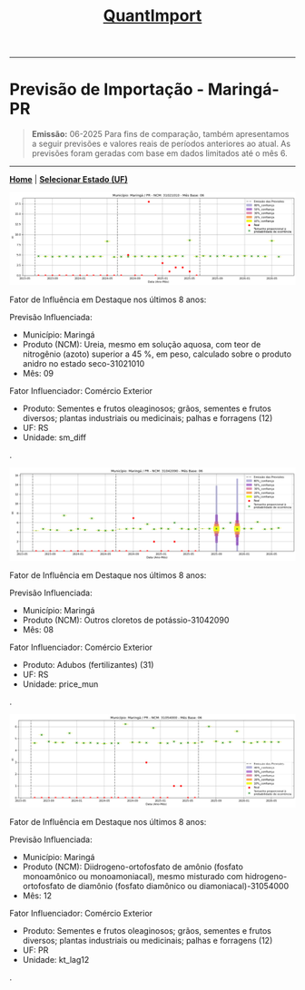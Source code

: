 <header>
    <h1><a href="https://quantimportbrazil.github.io/Sobre/">QuantImport</a></h1>
</header>

---

# Previsão de Importação - Maringá-PR

> **Emissão:** 06-2025
> Para fins de comparação, também apresentamos a seguir previsões e valores reais de períodos anteriores ao atual.
> As previsões foram geradas com base em dados limitados até o mês 6.

---

**[Home](https://quantimportbrazil.github.io/Sobre/)** | **[Selecionar Estado (UF)](https://quantimportbrazil.github.io/Unidades_Federativas/)**


![Gráfico de Previsão](31021010.png)

Fator de Influência em Destaque nos últimos 8 anos:

Previsão Influenciada:
- Município: Maringá
- Produto (NCM): Ureia, mesmo em solução aquosa, com teor de nitrogênio (azoto) superior a 45 %, em peso, calculado sobre o produto anidro no estado seco-31021010 
- Mês: 09


Fator Influenciador: Comércio Exterior
- Produto: Sementes e frutos oleaginosos; grãos, sementes e frutos diversos; plantas industriais ou medicinais; palhas e forragens (12)
- UF: RS
- Unidade: sm_diff










.

![Gráfico de Previsão](31042090.png)

Fator de Influência em Destaque nos últimos 8 anos:

Previsão Influenciada:
- Município: Maringá
- Produto (NCM): Outros cloretos de potássio-31042090 
- Mês: 08


Fator Influenciador: Comércio Exterior
- Produto: Adubos (fertilizantes) (31)
- UF: RS
- Unidade: price_mun










.

![Gráfico de Previsão](31054000.png)

Fator de Influência em Destaque nos últimos 8 anos:

Previsão Influenciada:
- Município: Maringá
- Produto (NCM): Diidrogeno-ortofosfato de amônio (fosfato monoamônico ou monoamoniacal), mesmo misturado com hidrogeno-ortofosfato de diamônio (fosfato diamônico ou diamoniacal)-31054000 
- Mês: 12


Fator Influenciador: Comércio Exterior
- Produto: Sementes e frutos oleaginosos; grãos, sementes e frutos diversos; plantas industriais ou medicinais; palhas e forragens (12)
- UF: PR
- Unidade: kt_lag12










.